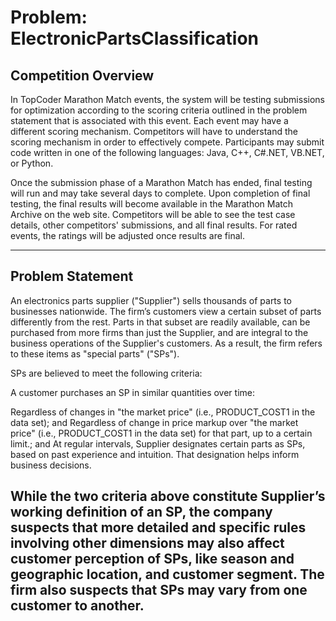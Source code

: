 # Problem: ElectronicPartsClassification

Competition Overview
-------------------------------------------------------------------------------------------------------------------------------------------------------------------------
In TopCoder Marathon Match events, the system will be testing submissions for optimization according to the scoring criteria outlined in the problem statement that is associated with this event.	Each event may have a different scoring mechanism. Competitors will have to understand the scoring mechanism in order to effectively compete. Participants may submit code written in one of the following languages: Java, C++, C#.NET, VB.NET, or Python.

Once the submission phase of a Marathon Match has ended, final testing will run and may take several days to complete. Upon completion of final testing, the final results will become available in the Marathon Match Archive on the web site. Competitors will be able to see the test case details, other competitors' submissions, and all final results. For rated events, the ratings will be adjusted once results are final.

-------------------------------------------------------------------------------------------------------------------------------------------------------------------------

Problem Statement
-------------------------------------------------------------------------------------------------------------------------------------------------------------------------
An electronics parts supplier ("Supplier") sells thousands of parts to businesses nationwide. The firm’s customers view a certain subset of parts differently from the rest. Parts in that subset are readily available, can be purchased from more firms than just the Supplier, and are integral to the business operations of the Supplier's customers. As a result, the firm refers to these items as "special parts" ("SPs").

SPs are believed to meet the following criteria:

A customer purchases an SP in similar quantities over time:

Regardless of changes in "the market price" (i.e., PRODUCT_COST1 in the data set); and
Regardless of change in price markup over "the market price" (i.e., PRODUCT_COST1 in the data set) for that part, up to a certain limit.; and
At regular intervals, Supplier designates certain parts as SPs, based on past experience and intuition. That designation helps inform business decisions.

While the two criteria above constitute Supplier’s working definition of an SP, the company suspects that more detailed and specific rules involving other dimensions may also affect customer perception of SPs, like season and geographic location, and customer segment. The firm also suspects that SPs may vary from one customer to another.
-------------------------------------------------------------------------------------------------------------------------------------------------------------------------
